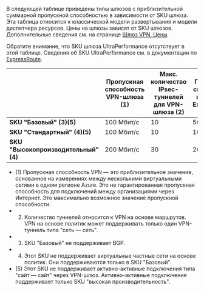 В следующей таблице приведены типы шлюзов с приблизительной суммарной пропускной способностью в зависимости от SKU шлюза. Эта таблица относится к классической модели развертывания и модели диспетчера ресурсов. Цены на шлюзы зависят от SKU шлюзов. Дополнительные сведения см. на странице [Шлюз VPN. Цены](https://azure.microsoft.com/pricing/details/vpn-gateway).

Обратите внимание, что SKU шлюза UltraPerformance отсутствует в этой таблице. Сведения об SKU UltraPerformance см. в документации по [ExpressRoute](../articles/expressroute/expressroute-about-virtual-network-gateways.md).

|  | **Пропускная способность VPN-шлюза (1)** | **Макс. количество IPsec- туннелей для VPN-шлюза (2)** | **Пропускная способность шлюза для ExpressRoute** | **Сосуществование VPN-шлюза и ExpressRoute** |
| --- | --- | --- | --- | --- |
| **SKU "Базовый" (3)(5)** |100 Мбит/с |10 |500 Мбит/с |Нет |
| **SKU "Стандартный" (4)(5)** |100 Мбит/с |10 |1000 Мбит/с |Да |
| **SKU "Высокопроизводительный" (4)** |200 Мбит/с |30 |2000 Мбит/с |Да |

* (1) Пропускная способность VPN — это приблизительное значение, основанное на измерениях между несколькими виртуальными сетями в одном регионе Azure. Это не гарантированная пропускная способность для подключений между организациями через Интернет. Это максимально возможное значение пропускной способности.
* 2. Количество туннелей относится к VPN на основе маршрутов. VPN на основе политик может поддерживать только один VPN-туннель типа "сеть — сеть".
* 3. SKU "Базовый" не поддерживает BGP.
* 4. Этот SKU не поддерживает виртуальные частные сети на основе политик. Они поддерживаются только в SKU "Базовый".
* (5) Этот SKU не поддерживает активно-активные подключения типа "сайт — сайт" через VPN-шлюз. Активно-активные подключения поддерживает только SKU "высокая производительность".



<!--HONumber=Nov16_HO2-->


